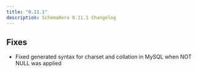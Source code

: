 ```yaml
---
title: "0.11.1"
description: SchemaHero 0.11.1 Changelog
---
```


## Fixes

- Fixed generated syntax for charset and collation in MySQL when NOT NULL was applied

